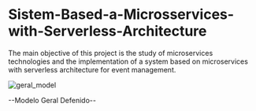 # Sistem-Based-a-Microsservices-with-Serverless-Architecture
The main objective of this project is the study of microservices technologies and the implementation of a system based on microservices with serverless architecture for event management.


![geral_model](https://github.com/klyn3/Sistema-Baseado-em-Microsservi-os-com-Arquitetura-sem-Servidor/assets/69215487/d5b4b1df-e564-4f4a-99da-77771d8ab89e)

--Modelo Geral Defenido--
